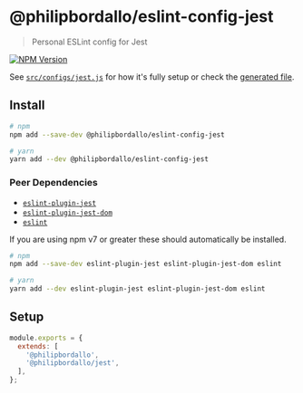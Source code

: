 <!-- GENERATED -->
# @philipbordallo/eslint-config-jest
> Personal ESLint config for Jest

[![NPM Version][npm-img]][npm-url]

See [`src/configs/jest.js`](../../src/configs/jest.js) for how it's fully setup or check the [generated file](https://unpkg.com/@philipbordallo/eslint-config-jest).


## Install

```sh
# npm
npm add --save-dev @philipbordallo/eslint-config-jest

# yarn
yarn add --dev @philipbordallo/eslint-config-jest
```

### Peer Dependencies

- [`eslint-plugin-jest`](https://www.npmjs.com/package/eslint-plugin-jest)
- [`eslint-plugin-jest-dom`](https://www.npmjs.com/package/eslint-plugin-jest-dom)
- [`eslint`](https://www.npmjs.com/package/eslint)

If you are using npm v7 or greater these should automatically be installed.

```sh
# npm
npm add --save-dev eslint-plugin-jest eslint-plugin-jest-dom eslint

# yarn
yarn add --dev eslint-plugin-jest eslint-plugin-jest-dom eslint
```


## Setup

```js
module.exports = {
  extends: [
    '@philipbordallo',
    '@philipbordallo/jest',
  ],
};
```


[npm-img]: https://img.shields.io/npm/v/@philipbordallo/eslint-config-jest.svg
[npm-url]: https://www.npmjs.com/package/@philipbordallo/eslint-config-jest
